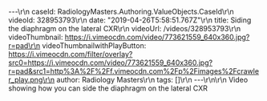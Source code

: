 ---\r\n
                caseId: RadiologyMasters.Authoring.ValueObjects.CaseId\r\n
                videoId: 328953793\r\n
                date: "2019-04-26T5:58:51.767Z"\r\n
                title: Siding the diaphragm on the lateral CXR\r\n
                videoUrl: /videos/328953793\r\n
                videoThumbnail: https://i.vimeocdn.com/video/773621559_640x360.jpg?r=pad\r\n
                videoThumbnailwithPlayButton: https://i.vimeocdn.com/filter/overlay?src0=https://i.vimeocdn.com/video/773621559_640x360.jpg?r=pad&src1=http%3A%2F%2Ff.vimeocdn.com%2Fp%2Fimages%2Fcrawler_play.png\r\n
                author: Radiology Masters\r\n
                tags: []\r\n
                ---\r\n\r\n
                Video showing how you can side the diaphragm on the lateral CXR